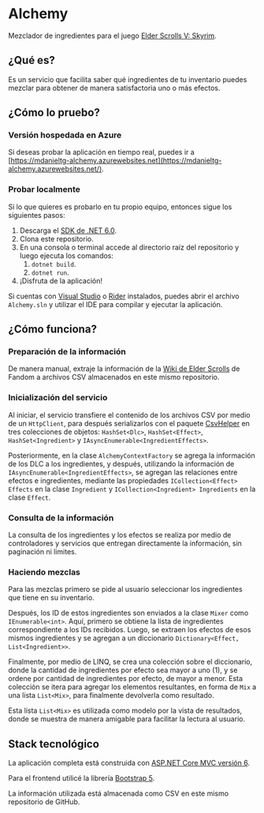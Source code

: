 # Alchemy

Mezclador de ingredientes para el juego [Elder Scrolls V: Skyrim](https://elderscrolls.bethesda.net/es/skyrim/).

## ¿Qué es?

Es un servicio que facilita saber qué ingredientes de tu inventario puedes mezclar para obtener de manera satisfactoria
uno o más efectos.

## ¿Cómo lo pruebo?

### Versión hospedada en Azure

Si deseas probar la aplicación en tiempo real, puedes ir
a [https://mdanieltg-alchemy.azurewebsites.net](https://mdanieltg-alchemy.azurewebsites.net/).

### Probar localmente

Si lo que quieres es probarlo en tu propio equipo, entonces sigue los siguientes pasos:

1. Descarga el [SDK de .NET 6.0](https://dotnet.microsoft.com/en-us/download).
2. Clona este repositorio.
3. En una consola o terminal accede al directorio raíz del repositorio y luego ejecuta los comandos:
    1. `dotnet build`.
    2. `dotnet run`.
4. ¡Disfruta de la aplicación!

Si cuentas con [Visual Studio](https://visualstudio.microsoft.com/es/) o [Rider](https://www.jetbrains.com/rider/)
instalados, puedes abrir el archivo `Alchemy.sln` y utilizar el IDE para compilar y ejecutar la aplicación.

## ¿Cómo funciona?

### Preparación de la información

De manera manual, extraje la información de
la [Wiki de Elder Scrolls](https://elderscrolls.fandom.com/wiki/The_Elder_Scrolls_Wiki) de Fandom a archivos CSV
almacenados en este mismo repositorio.

### Inicialización del servicio

Al iniciar, el servicio transfiere el contenido de los archivos CSV por medio de un `HttpClient`, para después
serializarlos con el paquete [CsvHelper](https://www.nuget.org/packages/CsvHelper/) en tres colecciones de
objetos: `HashSet<Dlc>`, `HashSet<Effect>`, `HashSet<Ingredient>` y `IAsyncEnumerable<IngredientEffects>`.

Posteriormente, en la clase `AlchemyContextFactory` se agrega la información de los DLC a los ingredientes, y después,
utilizando la información de `IAsyncEnumerable<IngredientEffects>`, se agregan las relaciones entre efectos e
ingredientes, mediante las propiedades `ICollection<Effect> Effects` en la clase `Ingredient`
y `ICollection<Ingredient> Ingredients` en la clase `Effect`.

### Consulta de la información

La consulta de los ingredientes y los efectos se realiza por medio de controladores y servicios que entregan
directamente la información, sin paginación ni limites.

### Haciendo mezclas

Para las mezclas primero se pide al usuario seleccionar los ingredientes que tiene en su inventario.

Después, los ID de estos ingredientes son enviados a la clase `Mixer` como `IEnumerable<int>`. Aquí, primero se obtiene
la lista de ingredientes correspondiente a los IDs recibidos. Luego, se extraen los efectos de esos mismos ingredientes
y se agregan a un diccionario `Dictionary<Effect, List<Ingredient>>`.

Finalmente, por medio de LINQ, se crea una colección sobre el diccionario, donde la cantidad de ingredientes por efecto
sea mayor a uno (1), y se ordene por cantidad de ingredientes por efecto, de mayor a menor. Esta colección se itera para
agregar los elementos resultantes, en forma de `Mix` a una lista `List<Mix>`, para finalmente devolverla como resultado.

Esta lista `List<Mix>` es utilizada como modelo por la vista de resultados, donde se muestra de manera amigable para
facilitar la lectura al usuario.

## Stack tecnológico

La aplicación completa está construida
con [ASP.NET Core MVC versión 6](https://docs.microsoft.com/en-us/aspnet/core/mvc/overview?view=aspnetcore-6.0).

Para el frontend utilicé la librería [Bootstrap 5](https://getbootstrap.com/).

La información utilizada está almacenada como CSV en este mismo repositorio de GitHub.
